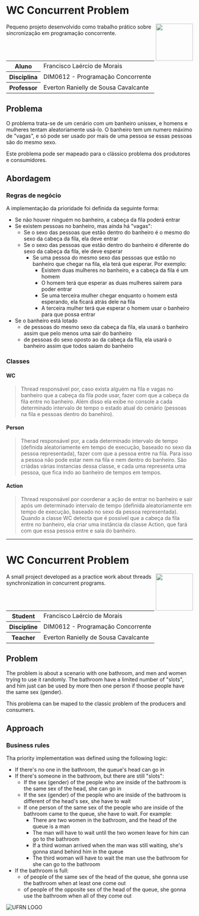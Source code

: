 # WC Concurrent Problem
<img src="https://upload.wikimedia.org/wikipedia/commons/thumb/0/05/Flag_of_Brazil.svg/2000px-Flag_of_Brazil.svg.png" align="right" width="100">

Pequeno projeto desenvolvido como trabalho prático sobre sincronização em programação concorrente.

<table class="tg">
  <tr>
    <th class="tg-yw4l">Aluno</th>
    <td class="tg-yw4l">Francisco Laércio de Morais</td>
  </tr>
  <tr>
    <th class="tg-yw4l">Disciplina</th>
    <td class="tg-yw4l">DIM0612 - Programação Concorrente</td>
  </tr>
  <tr>
    <th class="tg-yw4l">Professor</th>
    <td class="tg-yw4l">Everton Ranielly de Sousa Cavalcante</td>
  </tr>
</table>

## Problema
O problema trata-se de um cenário com um banheiro unissex, e homens e mulheres tentam aleatoriamente usá-lo. O banheiro tem um numero máximo de "vagas", e só pode ser usado por mais de uma pessoa se essas pessoas são do mesmo sexo.

Este problema pode ser mapeado para o clássico problema dos produtores e consumidores.

## Abordagem

### Regras de negócio
A implementação da prioridade foi definida da seguinte forma:

* Se não houver ninguém no banheiro, a cabeça da fila poderá entrar
* Se existem pessoas no banheiro, mas ainda há "vagas":
  * Se o sexo das pessoas que estão dentro do banheiro é o mesmo do sexo da cabeça da fila, ela deve entrar
  * Se o sexo das pessoas que estão dentro do banheiro é diferente do sexo da cabeça da fila, ele deve esperar
    * Se uma pessoa do mesmo sexo das pessoas que estão no banheiro que chegar na fila, ela terá que esperar. Por exemplo:
      * Existem duas mulheres no banheiro, e a cabeça da fila é um homem
      * O homem terá que esperar as duas mulheres saírem para poder entrar
      * Se uma terceira mulher chegar enquanto o homem está esperando, ela ficará atrás dele na fila
      * A terceira mulher terá que esperar o homem usar o banheiro para que possa entrar
* Se o banheiro está lotado
    * de pessoas do mesmo sexo da cabeça da fila, ela usará o banheiro assim que pelo menos uma sair do banheiro
    * de pessoas do sexo oposto ao da cabeça da fila, ela usará o banheiro assim que todos saiam do banheiro
    
### Classes

#### WC
> Thread responsável por, caso exista alguém na fila e vagas no banheiro que a cabeça da fila pode usar, fazer com que a cabeça da fila entre no banheiro. Além disso ela exibe no console a cada determinado intervalo de tempo o estado atual do cenário (pessoas na fila e pessoas dentro do banehiro).

#### Person
> Therad responsável por, a cada determinado intervalo de tempo (definida aleatoriamente em tempo de execução, baseado no sexo da pessoa representada), fazer com que a pessoa entre na fila. Para isso a pessoa não pode estar nem na fila e nem dentro do banheiro. São criádas várias instancias dessa classe, e cada uma representa uma pessoa, que fica indo ao banheiro de tempos em tempos. 

#### Action
> Thread responsável por coordenar a ação de entrar no banheiro e sair após um determinado intervalo de tempo (definida aleatoriamente em tempo de execução, baseado no sexo da pessoa representada). Quando a classe WC detecta que é possível que a cabeça da fila entre no banheiro, ela criar uma instância da classe Action, que fará com que essa pessoa entre e saia do banheiro.

----------

# WC Concurrent Problem
<img src="http://geo5.net/imagens/Bandeira-dos-Estados-Unidos-2000px.png" align="right" width="100">

A small project developed as a practice work about threads synchronization in concurrent programs.

<table class="tg">
  <tr>
    <th class="tg-yw4l">Student</th>
    <td class="tg-yw4l">Francisco Laércio de Morais</td>
  </tr>
  <tr>
    <th class="tg-yw4l">Discipline</th>
    <td class="tg-yw4l">DIM0612 - Programação Concorrente</td>
  </tr>
  <tr>
    <th class="tg-yw4l">Teacher</th>
    <td class="tg-yw4l">Everton Ranielly de Sousa Cavalcante</td>
  </tr>
</table>

## Problem
The problem is about a scenario with one bathroom, and men and women trying to use it randomly. The bathroom have a limited number of "slots", and him just can be used by more then one person if thoose people have the same sex (gender).

This problema can be maped to the classic problem of the producers and consumers.

## Approach

### Business rules
Tha priority implementation was defined using the following logic:

* If there's no one in the bathroom, the queue's head can go in
* If there's someone in the bathroom, but there are still "slots":
  * If the sex (gender) of the people who are inside of the bathroom is the same sex of the head, she can go in
  * If the sex (gender) of the people who are inside of the bathroom is different of the head's sex, she have to wait
  * If one person of the same sex of the people who are inside of the bathroom came to the queue, she have to wait. For example:
	  * There are two women in the bathroom, and the head of the queue is a man
	  * The man will have to wait until the two women leave for him can go to the bathroom
	  * If a third woman arrived when the man was still waiting, she's gonna stand behind him in the queue
	  * The third woman will have to wait the man use the bathroom for she can go to the bathroom
* If the bathroom is full:
	* of people of the same sex of the head of the queue, she gonna use the bathroom when at least one come out
	* of people of the opposite sex of the head of the queue, she gonna use the bathroom when all of they come out


![UFRN LOGO](http://www.quimica.ufrn.br/quimica/download/UFRN.png)
